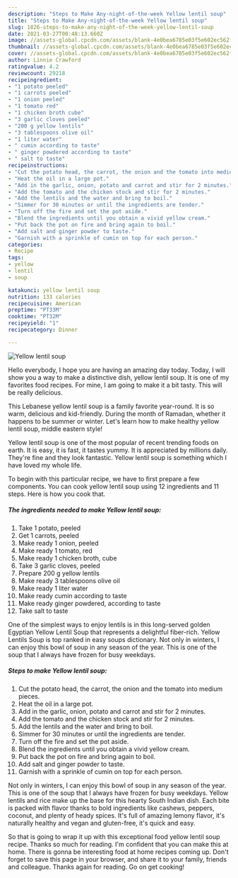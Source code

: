 ```yaml
---
description: "Steps to Make Any-night-of-the-week Yellow lentil soup"
title: "Steps to Make Any-night-of-the-week Yellow lentil soup"
slug: 1826-steps-to-make-any-night-of-the-week-yellow-lentil-soup
date: 2021-03-27T00:48:13.660Z
image: //assets-global.cpcdn.com/assets/blank-4e0bea6785e03f5e602ec562f230caae08da540cada707380b4fe1bbebba43da.png
thumbnail: //assets-global.cpcdn.com/assets/blank-4e0bea6785e03f5e602ec562f230caae08da540cada707380b4fe1bbebba43da.png
cover: //assets-global.cpcdn.com/assets/blank-4e0bea6785e03f5e602ec562f230caae08da540cada707380b4fe1bbebba43da.png
author: Linnie Crawford
ratingvalue: 4.2
reviewcount: 29218
recipeingredient:
- "1 potato peeled"
- "1 carrots peeled"
- "1 onion peeled"
- "1 tomato red"
- "1 chicken broth cube"
- "3 garlic cloves peeled"
- "200 g yellow lentils"
- "3 tablespoons olive oil"
- "1 liter water"
- " cumin according to taste"
- " ginger powdered according to taste"
- " salt to taste"
recipeinstructions:
- "Cut the potato head, the carrot, the onion and the tomato into medium pieces."
- "Heat the oil in a large pot."
- "Add in the garlic, onion, potato and carrot and stir for 2 minutes."
- "Add the tomato and the chicken stock and stir for 2 minutes."
- "Add the lentils and the water and bring to boil."
- "Simmer for 30 minutes or until the ingredients are tender."
- "Turn off the fire and set the pot aside."
- "Blend the ingredients until you obtain a vivid yellow cream."
- "Put back the pot on fire and bring again to boil."
- "Add salt and ginger powder to taste."
- "Garnish with a sprinkle of cumin on top for each person."
categories:
- Recipe
tags:
- yellow
- lentil
- soup

katakunci: yellow lentil soup 
nutrition: 133 calories
recipecuisine: American
preptime: "PT33M"
cooktime: "PT32M"
recipeyield: "1"
recipecategory: Dinner

---
```



![Yellow lentil soup](//assets-global.cpcdn.com/assets/blank-4e0bea6785e03f5e602ec562f230caae08da540cada707380b4fe1bbebba43da.png)

Hello everybody, I hope you are having an amazing day today. Today, I will show you a way to make a distinctive dish, yellow lentil soup. It is one of my favorites food recipes. For mine, I am going to make it a bit tasty. This will be really delicious.

This Lebanese yellow lentil soup is a family favorite year-round. It is so warm, delicious and kid-friendly. During the month of Ramadan, whether it happens to be summer or winter. Let&#39;s learn how to make healthy yellow lentil soup, middle eastern style!

Yellow lentil soup is one of the most popular of recent trending foods on earth. It is easy, it is fast, it tastes yummy. It is appreciated by millions daily. They're fine and they look fantastic. Yellow lentil soup is something which I have loved my whole life.


To begin with this particular recipe, we have to first prepare a few components. You can cook yellow lentil soup using 12 ingredients and 11 steps. Here is how you cook that.

<!--inarticleads1-->

##### The ingredients needed to make Yellow lentil soup:

1. Take 1 potato, peeled
1. Get 1 carrots, peeled
1. Make ready 1 onion, peeled
1. Make ready 1 tomato, red
1. Make ready 1 chicken broth, cube
1. Take 3 garlic cloves, peeled
1. Prepare 200 g yellow lentils
1. Make ready 3 tablespoons olive oil
1. Make ready 1 liter water
1. Make ready  cumin according to taste
1. Make ready  ginger powdered, according to taste
1. Take  salt to taste


One of the simplest ways to enjoy lentils is in this long-served golden Egyptian Yellow Lentil Soup that represents a delightful fiber-rich. Yellow Lentils Soup is top ranked in easy soups dictionary. Not only in winters, I can enjoy this bowl of soup in any season of the year. This is one of the soup that I always have frozen for busy weekdays. 

<!--inarticleads2-->

##### Steps to make Yellow lentil soup:

1. Cut the potato head, the carrot, the onion and the tomato into medium pieces.
1. Heat the oil in a large pot.
1. Add in the garlic, onion, potato and carrot and stir for 2 minutes.
1. Add the tomato and the chicken stock and stir for 2 minutes.
1. Add the lentils and the water and bring to boil.
1. Simmer for 30 minutes or until the ingredients are tender.
1. Turn off the fire and set the pot aside.
1. Blend the ingredients until you obtain a vivid yellow cream.
1. Put back the pot on fire and bring again to boil.
1. Add salt and ginger powder to taste.
1. Garnish with a sprinkle of cumin on top for each person.


Not only in winters, I can enjoy this bowl of soup in any season of the year. This is one of the soup that I always have frozen for busy weekdays. Yellow lentils and rice make up the base for this hearty South Indian dish. Each bite is packed with flavor thanks to bold ingredients like cashews, peppers, coconut, and plenty of heady spices. It&#39;s full of amazing lemony flavor, it&#39;s naturally healthy and vegan and gluten-free, it&#39;s quick and easy. 

So that is going to wrap it up with this exceptional food yellow lentil soup recipe. Thanks so much for reading. I'm confident that you can make this at home. There is gonna be interesting food at home recipes coming up. Don't forget to save this page in your browser, and share it to your family, friends and colleague. Thanks again for reading. Go on get cooking!
